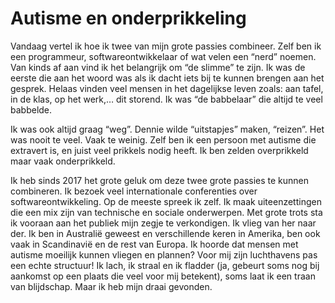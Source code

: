 # Autisme en onderprikkeling

Vandaag vertel ik hoe ik twee van mijn grote passies combineer. Zelf ben ik een programmeur, softwareontwikkelaar of wat velen een “nerd” noemen. Van kinds af aan vind ik het belangrijk om “de slimme” te zijn. Ik was de eerste die aan het woord was als ik dacht iets bij te kunnen brengen aan het gesprek. Helaas vinden veel mensen in het dagelijkse leven zoals: aan tafel, in de klas, op het werk,… dit storend. Ik was “de babbelaar” die altijd te veel babbelde.

Ik was ook altijd graag “weg”. Dennie wilde “uitstapjes” maken, “reizen”. Het was nooit te veel. Vaak te weinig. Zelf ben ik een persoon met autisme die extravert is, en juist veel prikkels nodig heeft. Ik ben zelden overprikkeld maar vaak onderprikkeld.

Ik heb sinds 2017 het grote geluk om deze twee grote passies te kunnen combineren. Ik bezoek veel internationale conferenties over softwareontwikkeling. Op de meeste spreek ik zelf. Ik maak uiteenzettingen die een mix zijn van technische en sociale onderwerpen. Met grote trots sta ik vooraan aan het publiek mijn zegje te verkondigen. Ik vlieg van her naar der. Ik ben in Australië geweest en verschillende keren in Amerika, ben ook vaak in Scandinavië en de rest van Europa. Ik hoorde dat mensen met autisme moeilijk kunnen vliegen en plannen? Voor mij zijn luchthavens pas een echte structuur! Ik lach, ik straal en ik fladder (ja, gebeurt soms nog bij aankomst op een plaats die veel voor mij betekent), soms laat ik een traan van blijdschap. Maar ik heb mijn draai gevonden.